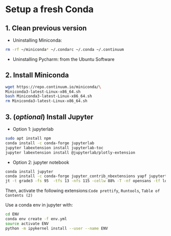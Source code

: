 # Setup a fresh Conda

## 1. Clean previous version
- Uninstalling  Miniconda:
```bash
rm -rf ~/miniconda* ~/.condarc ~/.conda ~/.continuum
```
- Uninstalling Pycharm: from the Ubuntu Software

## 2. Install Miniconda

```bash
wget https://repo.continuum.io/miniconda/\
Miniconda3-latest-Linux-x86_64.sh
bash Miniconda3-latest-Linux-x86_64.sh
rm Miniconda3-latest-Linux-x86_64.sh
```

## 3. (*optional*) Install Jupyter

- Option 1: jupyterlab

```bash
sudo apt install npm
conda install -c conda-forge jupyterlab
jupyter labextension install jupyterlab-toc
jupyter labextension install @jupyterlab/plotly-extension
```
- Option 2: jupyter notebook

```bash
conda install jupyter
conda install -c conda-forge jupyter_contrib_nbextensions yapf jupyterthemes # optional
jt -t grade3 -fs 95  -tfs 13 -nfs 115 -cellw 88% -T -nf opensans -tf loraserif # optional
```
  Then, activate the following extensions:`Code prettify`, `Runtools`, `Table of Contents (2)`

Use a conda env in jupyter with:
```bash
cd ENV
conda env create -f env.yml
source activate ENV
python -m ipykernel install --user --name ENV
```
